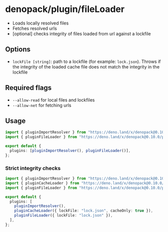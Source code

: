 # denopack/plugin/fileLoader

- Loads locally resolved files
- Fetches resolved urls
- [optional] checks integrity of files loaded from url against a lockfile

## Options

- `lockFile [string]`: path to a lockfile (for example: `lock.json`). Throws if
  the integrity of the loaded cache file does not match the integrity in the
  lockfile

## Required flags

- `--allow-read` for local files and lockfiles
- `--allow-net` for fetching urls

## Usage

```ts
import { pluginImportResolver } from "https://deno.land/x/denopack@0.10.0/plugin/importResolver/mod.ts";
import { pluginFileLoader } from "https://deno.land/x/denopack@0.10.0/plugin/fileLoader/mod.ts";

export default {
  plugins: [pluginImportResolver(), pluginFileLoader()],
};
```

### Strict integrity checks

```ts
import { pluginImportResolver } from "https://deno.land/x/denopack@0.10.0/plugin/importResolver/mod.ts";
import { pluginCacheLoader } from "https://deno.land/x/denopack@0.10.0/plugin/cacheLoader/mod.ts";
import { pluginFileLoader } from "https://deno.land/x/denopack@0.10.0/plugin/filLoader/mod.ts";

export default {
  plugins: [
    pluginImportResolver(),
    pluginCacheLoader({ lockFile: "lock.json", cacheOnly: true }),
    pluginFileLoader({ lockFile: "lock.json" }),
  ],
};
```
